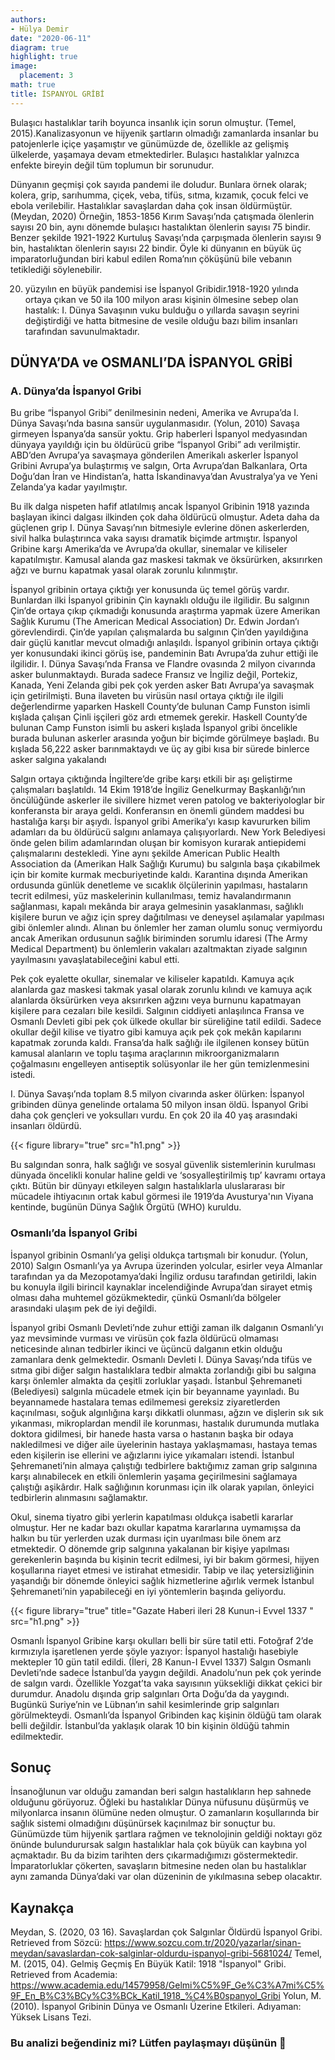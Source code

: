 ```yaml
---
authors:
- Hülya Demir
date: "2020-06-11"
diagram: true
highlight: true
image:
  placement: 3
math: true
title: İSPANYOL GRİBİ
---
```


Bulaşıcı hastalıklar tarih boyunca insanlık için sorun olmuştur. (Temel, 2015).Kanalizasyonun ve hijyenik şartların olmadığı zamanlarda  insanlar bu patojenlerle içiçe yaşamıştır ve günümüzde de, özellikle az gelişmiş ülkelerde, yaşamaya devam etmektedirler.  Bulaşıcı hastalıklar yalnızca enfekte bireyin değil tüm toplumun bir sorunudur.

Dünyanın geçmişi çok sayıda pandemi ile doludur. Bunlara örnek olarak; kolera, grip, sarıhumma, çiçek, veba, tifüs, sıtma, kızamık, çocuk felci ve ebola verilebilir. Hastalıklar savaşlardan daha çok insan öldürmüştür. (Meydan, 2020) Örneğin, 1853-1856 Kırım Savaşı’nda çatışmada ölenlerin sayısı 20 bin, aynı dönemde bulaşıcı hastalıktan ölenlerin sayısı 75 bindir. Benzer şekilde 1921-1922 Kurtuluş Savaşı’nda çarpışmada ölenlerin sayısı 9 bin, hastalıktan ölenlerin sayısı 22 bindir. Öyle ki dünyanın en büyük üç imparatorluğundan biri kabul edilen Roma’nın çöküşünü bile vebanın tetiklediği söylenebilir.

20. yüzyılın en büyük pandemisi ise İspanyol Gribidir.1918-1920 yılında ortaya çıkan ve 50 ila 100 milyon arası kişinin ölmesine sebep olan hastalık: I. Dünya Savaşının vuku bulduğu o yıllarda savaşın seyrini değiştirdiği ve hatta bitmesine de vesile olduğu bazı bilim insanları tarafından savunulmaktadır.

##  DÜNYA’DA ve OSMANLI’DA İSPANYOL GRİBİ

### A.	Dünya’da İspanyol Gribi

Bu gribe “İspanyol Gribi” denilmesinin nedeni, Amerika ve Avrupa’da I. Dünya Savaşı’nda basına sansür uygulanmasıdır. (Yolun, 2010) Savaşa girmeyen İspanya’da sansür yoktu. Grip haberleri İspanyol medyasından dünyaya yayıldığı için bu öldürücü gribe “İspanyol Gribi” adı verilmiştir. ABD’den Avrupa’ya savaşmaya gönderilen Amerikalı askerler İspanyol Gribini Avrupa’ya bulaştırmış ve salgın, Orta Avrupa’dan Balkanlara, Orta Doğu’dan İran ve Hindistan’a, hatta İskandinavya’dan Avustralya’ya ve Yeni Zelanda’ya kadar yayılmıştır.

Bu ilk dalga nispeten hafif atlatılmış ancak İspanyol Gribinin 1918 yazında başlayan ikinci dalgası ilkinden çok daha öldürücü olmuştur.  Adeta daha da güçlenen grip I. Dünya Savaşı’nın bitmesiyle evlerine dönen askerlerden, sivil halka bulaştırınca vaka sayısı dramatik biçimde artmıştır. İspanyol Gribine karşı Amerika’da ve Avrupa’da okullar, sinemalar ve kiliseler kapatılmıştır. Kamusal alanda gaz maskesi takmak ve öksürürken, aksırırken ağzı ve burnu kapatmak yasal olarak zorunlu kılınmıştır. 

İspanyol gribinin ortaya çıktığı yer konusunda üç temel görüş vardır. Bunlardan ilki İspanyol gribinin Çin kaynaklı olduğu ile ilgilidir. Bu salgının Çin’de ortaya çıkıp çıkmadığı konusunda araştırma yapmak üzere Amerikan Sağlık Kurumu (The American Medical Association) Dr. Edwin Jordan’ı görevlendirdi. Çin’de yapılan çalışmalarda bu salgının Çin’den yayıldığına dair güçlü kanıtlar mevcut olmadığı anlaşıldı. İspanyol gribinin ortaya çıktığı yer konusundaki ikinci görüş ise, pandeminin Batı Avrupa’da zuhur ettiği ile ilgilidir. I. Dünya Savaşı’nda Fransa ve Flandre ovasında 2 milyon civarında asker bulunmaktaydı. Burada sadece Fransız ve İngiliz değil, Portekiz, Kanada, Yeni Zelanda gibi pek çok yerden asker Batı Avrupa’ya savaşmak için getirilmişti. Buna ilaveten bu virüsün nasıl ortaya çıktığı ile ilgili değerlendirme yaparken Haskell County’de bulunan Camp Funston isimli kışlada çalışan Çinli işçileri göz ardı etmemek gerekir. Haskell County’de bulunan Camp Funston isimli bu askeri kışlada İspanyol gribi öncelikle burada bulunan askerler arasında yoğun bir biçimde görülmeye başladı. Bu kışlada 56,222 asker barınmaktaydı ve üç ay gibi kısa bir sürede binlerce asker salgına yakalandı

Salgın ortaya çıktığında İngiltere’de gribe karşı etkili bir aşı geliştirme çalışmaları başlatıldı. 14 Ekim 1918’de İngiliz Genelkurmay Başkanlığı’nın öncülüğünde askerler ile sivillere hizmet veren patolog ve bakteriyologlar bir konferansta bir araya geldi. Konferansın en önemli gündem maddesi bu hastalığa karşı bir aşıydı. İspanyol gribi Amerika’yı kasıp kavururken bilim adamları da bu öldürücü salgını anlamaya çalışıyorlardı. New York Belediyesi önde gelen bilim adamlarından oluşan bir komisyon kurarak antiepidemi çalışmalarını destekledi. Yine aynı şekilde American Public Health Association da (Amerikan Halk Sağlığı Kurumu) bu salgınla başa çıkabilmek için bir komite kurmak mecburiyetinde kaldı. Karantina dışında Amerikan ordusunda günlük denetleme ve sıcaklık ölçülerinin yapılması, hastaların tecrit edilmesi, yüz maskelerinin kullanılması, temiz havalandırmanın sağlanması, kapalı mekânda bir araya gelmesinin yasaklanması, sağlıklı kişilere burun ve ağız için sprey dağıtılması ve deneysel aşılamalar yapılması gibi önlemler alındı. Alınan bu önlemler her zaman olumlu sonuç vermiyordu ancak Amerikan ordusunun sağlık biriminden sorumlu idaresi (The Army Medical Department) bu önlemlerin vakaları azaltmaktan ziyade salgının yayılmasını yavaşlatabileceğini kabul etti.

Pek çok eyalette okullar, sinemalar ve kiliseler kapatıldı. Kamuya açık alanlarda gaz maskesi takmak yasal olarak zorunlu kılındı ve kamuya açık alanlarda öksürürken veya aksırırken ağzını veya burnunu kapatmayan kişilere para cezaları bile kesildi.
Salgının ciddiyeti anlaşılınca Fransa ve Osmanlı Devleti gibi pek çok ülkede okullar bir süreliğine tatil edildi. Sadece okullar değil kilise ve tiyatro gibi kamuya açık pek çok mekân kapılarını kapatmak zorunda kaldı. Fransa’da halk sağlığı ile ilgilenen konsey bütün kamusal alanların ve toplu taşıma araçlarının mikroorganizmaların çoğalmasını engelleyen antiseptik solüsyonlar ile her gün temizlenmesini istedi.

I. Dünya Savaşı’nda toplam 8.5 milyon civarında asker ölürken: İspanyol gribinden dünya genelinde ortalama 50 milyon insan öldü. İspanyol Gribi daha çok gençleri ve yoksulları vurdu. En çok 20 ila 40 yaş arasındaki insanları öldürdü.

{{< figure library="true" src="h1.png" >}}

Bu salgından sonra, halk sağlığı ve sosyal güvenlik sistemlerinin kurulması dünyada öncelikli konular haline geldi ve ‘sosyalleştirilmiş tıp’ kavramı ortaya çıktı. Bütün bir dünyayı etkileyen salgın hastalıklarla uluslararası bir mücadele ihtiyacının ortak kabul görmesi ile 1919’da Avusturya'nın Viyana kentinde, bugünün Dünya Sağlık Örgütü (WHO) kuruldu.

### Osmanlı’da İspanyol Gribi

İspanyol gribinin Osmanlı’ya gelişi oldukça tartışmalı bir konudur. (Yolun, 2010) Salgın Osmanlı’ya ya Avrupa üzerinden yolcular, esirler veya Almanlar tarafından ya da Mezopotamya’daki İngiliz ordusu tarafından getirildi, lakin bu konuyla ilgili birincil kaynaklar incelendiğinde Avrupa’dan sirayet etmiş olması daha muhtemel gözükmektedir, çünkü Osmanlı’da bölgeler arasındaki ulaşım pek de iyi değildi.

İspanyol gribi Osmanlı Devleti’nde zuhur ettiği zaman ilk dalganın Osmanlı’yı yaz mevsiminde vurması ve virüsün çok fazla öldürücü olmaması neticesinde alınan tedbirler ikinci ve üçüncü dalganın etkin olduğu zamanlara denk gelmektedir. Osmanlı Devleti I. Dünya Savaşı’nda tifüs ve sıtma gibi diğer salgın hastalıklara tedbir almakta zorlandığı gibi bu salgına karşı önlemler almakta da çeşitli zorluklar yaşadı. İstanbul Şehremaneti (Belediyesi) salgınla mücadele etmek için bir beyanname yayınladı. Bu beyannamede hastalara temas edilmemesi gereksiz ziyaretlerden kaçınılması, soğuk algınlığına karşı dikkatli olunması, ağzın ve dişlerin sık sık yıkanması,  mikroplardan mendil ile korunması,  hastalık durumunda mutlaka doktora gidilmesi, bir hanede hasta varsa o hastanın başka bir odaya nakledilmesi ve diğer aile üyelerinin hastaya yaklaşmaması,  hastaya temas eden kişilerin ise ellerini ve ağızlarını iyice yıkamaları istendi.
İstanbul Şehremaneti’nin almaya çalıştığı tedbirlere baktığımız zaman grip salgınına karşı alınabilecek en etkili önlemlerin yaşama geçirilmesini sağlamaya çalıştığı aşikârdır. Halk sağlığının korunması için ilk olarak yapılan, önleyici tedbirlerin alınmasını sağlamaktır. 

Okul, sinema tiyatro gibi yerlerin kapatılması oldukça isabetli kararlar olmuştur. Her ne kadar bazı okullar kapatma kararlarına uymamışsa da halkın bu tür yerlerden uzak durması için uyarılması bile önem arz etmektedir. O dönemde grip salgınına yakalanan bir kişiye yapılması gerekenlerin başında bu kişinin tecrit edilmesi, iyi bir bakım görmesi, hijyen koşullarına riayet etmesi ve istirahat etmesidir.  Tabip ve ilaç yetersizliğinin yaşandığı bir dönemde önleyici sağlık hizmetlerine ağırlık vermek İstanbul Şehremaneti’nin yapabileceği en iyi yöntemlerin başında geliyordu. 

{{< figure library="true" title="Gazate Haberi ileri 28 Kunun-i Evvel 1337 " src="h1.png" >}}

Osmanlı İspanyol Gribine karşı okulları belli bir süre tatil etti. Fotoğraf 2’de kırmızıyla işaretlenen yerde şöyle yazıyor: İspanyol hastalığı hasebiyle mektepler 10 gün tatil edildi. (İleri, 28 Kanun-I Evvel 1337)
Salgın Osmanlı Devleti’nde sadece İstanbul’da yaygın değildi. Anadolu’nun pek çok yerinde de salgın vardı. Özellikle Yozgat’ta vaka sayısının yüksekliği dikkat çekici bir durumdur. Anadolu dışında grip salgınları Orta Doğu’da da yaygındı. Bugünkü Suriye’nin ve Lübnan’ın sahil kesimlerinde grip salgınları görülmekteydi. 
Osmanlı’da İspanyol Gribinden kaç kişinin öldüğü tam olarak belli değildir. İstanbul’da yaklaşık olarak 10 bin kişinin öldüğü tahmin edilmektedir. 

## Sonuç

İnsanoğlunun var olduğu zamandan beri salgın hastalıkların hep sahnede olduğunu görüyoruz. Öğleki bu hastalıklar Dünya nüfusunu düşürmüş ve milyonlarca insanın ölümüne neden olmuştur. O zamanların koşullarında bir sağlık sistemi olmadığını düşünürsek kaçınılmaz bir sonuçtur bu. Günümüzde tüm hijyenik şartlara rağmen ve teknolojinin geldiği noktayı göz önünde bulundurursak salgın hastalıklar hala çok büyük can kaybına yol açmaktadır. Bu da bizim tarihten ders çıkarmadığımızı göstermektedir. İmparatorluklar çökerten, savaşların bitmesine neden olan bu hastalıklar aynı zamanda Dünya’daki var olan düzeninin de yıkılmasına sebep olacaktır.

## Kaynakça

Meydan, S. (2020, 03 16). Savaşlardan çok Salgınlar Öldürdü İspanyol Gribi. Retrieved from Sözcü: https://www.sozcu.com.tr/2020/yazarlar/sinan-meydan/savaslardan-cok-salginlar-oldurdu-ispanyol-gribi-5681024/
Temel, M. (2015, 04). Gelmiş Geçmiş En Büyük Katil: 1918 "İspanyol" Gribi. Retrieved from Academia: https://www.academia.edu/14579958/Gelmi%C5%9F_Ge%C3%A7mi%C5%9F_En_B%C3%BCy%C3%BCk_Katil_1918_%C4%B0spanyol_Gribi
Yolun, M. (2010). İspanyol Gribinin Dünya ve Osmanlı Üzerine Etkileri. Adıyaman: Yüksek Lisans Tezi.

### Bu analizi beğendiniz mi? Lütfen paylaşmayı düşünün 🙌
